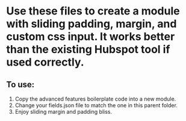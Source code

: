 # Use these files to create a module with sliding padding, margin, and custom css input. It works better than the existing Hubspot tool if used correctly. 


## To use:

1. Copy the advanced features boilerplate code into a new module.
2. Change your fields.json file to match the one in this parent folder.
3. Enjoy sliding margin and padding bliss.
